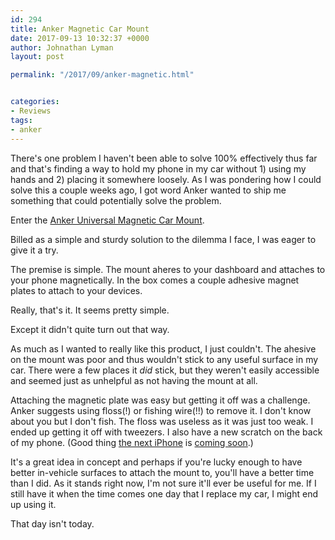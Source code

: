 ```yaml
---
id: 294
title: Anker Magnetic Car Mount
date: 2017-09-13 10:32:37 +0000
author: Johnathan Lyman
layout: post

permalink: "/2017/09/anker-magnetic.html"


categories:
- Reviews
tags:
- anker
---
```

There's one problem I haven't been able to solve 100% effectively thus far and that's finding a way to hold my phone in my car without 1) using my hands and 2) placing it somewhere loosely. As I was pondering how I could solve this a couple weeks ago, I got word Anker wanted to ship me something that could potentially solve the problem.

Enter the <a href="http://amzn.to/2h2cEgq">Anker Universal Magnetic Car Mount</a>.

Billed as a simple and sturdy solution to the dilemma I face, I was eager to give it a try.

The premise is simple. The mount aheres to your dashboard and attaches to your phone magnetically. In the box comes a couple adhesive magnet plates to attach to your devices.

Really, that's it. It seems pretty simple.

Except it didn't quite turn out that way.

As much as I wanted to really like this product, I just couldn't. The ahesive on the mount was poor and thus wouldn't stick to any useful surface in my car. There were a few places it <em>did</em> stick, but they weren't easily accessible and seemed just as unhelpful as not having the mount at all.

Attaching the magnetic plate was easy but getting it off was a challenge. Anker suggests using floss(!) or fishing wire(!!) to remove it. I don't know about you but I don't fish. The floss was useless as it was just too weak. I ended up getting it off with tweezers. I also have a new scratch on the back of my phone. (Good thing <a href="https://www.apple.com/iphone-x/">the next iPhone</a> is <a href="https://www.apple.com/iphone-x/">coming soon</a>.)

It's a great idea in concept and perhaps if you're lucky enough to have better in-vehicle surfaces to attach the mount to, you'll have a better time than I did. As it stands right now, I'm not sure it'll ever be useful for me. If I still have it when the time comes one day that I replace my car, I might end up using it.

That day isn't today.